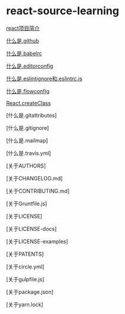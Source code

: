 # react-source-learning

[react项目简介](docs/intro.md)

[什么是.github](docs/what-is-dot-github.md)

[什么是.babelrc](docs/what-is-dot-babelrc.md)

[什么是.editorconfig](http://editorconfig.org/#overview)

[什么是.eslintignore和.eslintrc.js](docs/what-is-eslint.md)

[什么是.flowconfig](docs/what-is-flow.md)

[React.createClass](docs/src-react-class.md)

[什么是.gitattributes]

[什么是.gitignore]

[什么是.mailmap]

[什么是.travis.yml]

[关于AUTHORS]

[关于CHANGELOG.md]

[关于CONTRIBUTING.md]

[关于Gruntfile.js]

[关于LICENSE]

[关于LICENSE-docs]

[关于LICENSE-examples]

[关于PATENTS]

[关于circle.yml]

[关于gulpfile.js]

[关于package.json]

[关于yarn.lock]